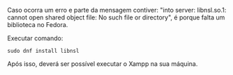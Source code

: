 Caso ocorra um erro e parte da mensagem contiver: "into server: libnsl.so.1: cannot open shared object file: No such file or directory", é porque falta um biblioteca no Fedora.

Executar comando:

```
sudo dnf install libnsl
```

Após isso, deverá ser possível executar o Xampp na sua máquina.

